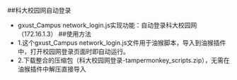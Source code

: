 ##科大校园网自动登录
* gxust_Campus network_login.js实现功能：自动登录科大校园网（172.16.1.3）
##使用方法
* 1.这个gxust_Campus network_login.js文件用于油猴脚本，导入到油猴插件中，打开校园网登录页面时即自动运行。
* 2.下载整合的压缩包（科大校园网登录-tampermonkey_scripts.zip），无需在油猴插件中解压直接导入
